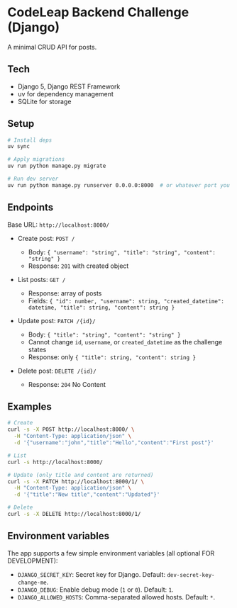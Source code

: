 # CodeLeap Backend Challenge (Django)

A minimal CRUD API for posts.

## Tech
- Django 5, Django REST Framework
- uv for dependency management
- SQLite for storage

## Setup
```bash
# Install deps
uv sync

# Apply migrations
uv run python manage.py migrate

# Run dev server
uv run python manage.py runserver 0.0.0.0:8000  # or whatever port you like
```

## Endpoints
Base URL: `http://localhost:8000/`

- Create post: `POST /`
  - Body: `{ "username": "string", "title": "string", "content": "string" }`
  - Response: `201` with created object

- List posts: `GET /`
  - Response: array of posts
  - Fields: `{ "id": number, "username": string, "created_datetime": datetime, "title": string, "content": string }`

- Update post: `PATCH /{id}/`
  - Body: `{ "title": "string", "content": "string" }`
  - Cannot change `id`, `username`, or `created_datetime` as the challenge states
  - Response: only `{ "title": string, "content": string }`

- Delete post: `DELETE /{id}/`
  - Response: `204` No Content

## Examples
```bash
# Create
curl -s -X POST http://localhost:8000/ \
  -H "Content-Type: application/json" \
  -d '{"username":"john","title":"Hello","content":"First post"}'

# List
curl -s http://localhost:8000/

# Update (only title and content are returned)
curl -s -X PATCH http://localhost:8000/1/ \
  -H "Content-Type: application/json" \
  -d '{"title":"New title","content":"Updated"}'

# Delete
curl -s -X DELETE http://localhost:8000/1/
```

## Environment variables
The app supports a few simple environment variables (all optional FOR DEVELOPMENT):

- `DJANGO_SECRET_KEY`: Secret key for Django. Default: `dev-secret-key-change-me`.
- `DJANGO_DEBUG`: Enable debug mode (`1` or `0`). Default: `1`.
- `DJANGO_ALLOWED_HOSTS`: Comma-separated allowed hosts. Default: `*`.